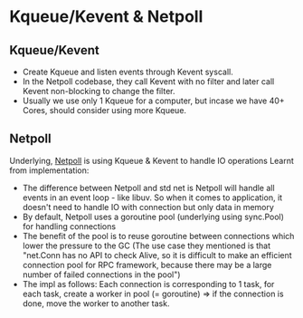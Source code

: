 # Kqueue/Kevent & Netpoll

## Kqueue/Kevent
- Create Kqueue and listen events through Kevent syscall.
- In the Netpoll codebase, they call Kevent with no filter and later call Kevent non-blocking to change the filter.
- Usually we use only 1 Kqueue for a computer, but incase we have 40+ Cores, should consider using more Kqueue.

## Netpoll
Underlying, [Netpoll](https://github.com/cloudwego/netpoll) is using Kqueue & Kevent to handle IO operations
Learnt from implementation:
- The difference between Netpoll and std net is Netpoll will handle all events in an event loop - like libuv. So when it comes to application, it doesn't need to handle IO with connection but only data in memory
- By default, Netpoll uses a goroutine pool (underlying using sync.Pool) for handling connections
- The benefit of the pool is to reuse goroutine between connections which lower the pressure to the GC (The use case they mentioned is that "net.Conn has no API to check Alive, so it is difficult to make an efficient connection pool for RPC framework, because there may be a large number of failed connections in the pool")
- The impl as follows: Each connection is corresponding to 1 task, for each task, create a worker in pool (= goroutine) => if the connection is done, move the worker to another task.

